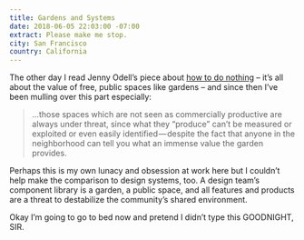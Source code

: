 ```yaml
---
title: Gardens and Systems
date: 2018-06-05 22:03:00 -07:00
extract: Please make me stop.
city: San Francisco
country: California
---
```


The other day I read Jenny Odell’s piece about [how to do nothing](https://medium.com/@the_jennitaur/how-to-do-nothing-57e100f59bbb) – it’s all about the value of free, public spaces like gardens – and since then I’ve been mulling over this part especially:

> …those spaces which are not seen as commercially productive are always under threat, since what they “produce” can’t be measured or exploited or even easily identified — despite the fact that anyone in the neighborhood can tell you what an immense value the garden provides.

Perhaps this is my own lunacy and obsession at work here but I couldn’t help make the comparison to design systems, too. A design team’s component library is a garden, a public space, and all features and products are a threat to destabilize the community’s shared environment.

Okay I’m going to go to bed now and pretend I didn’t type this GOODNIGHT, SIR.

